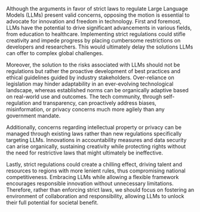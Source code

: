 Although the arguments in favor of strict laws to regulate Large Language Models (LLMs) present valid concerns, opposing the motion is essential to advocate for innovation and freedom in technology. First and foremost, LLMs have the potential to drive significant advancements in various fields, from education to healthcare. Implementing strict regulations could stifle creativity and impede progress by placing cumbersome restrictions on developers and researchers. This would ultimately delay the solutions LLMs can offer to complex global challenges.

Moreover, the solution to the risks associated with LLMs should not be regulations but rather the proactive development of best practices and ethical guidelines guided by industry stakeholders. Over-reliance on legislation may hinder adaptability in an ever-evolving technological landscape, whereas established norms can be organically adaptive based on real-world use and outcomes. The tech community, through self-regulation and transparency, can proactively address biases, misinformation, or privacy concerns much more agilely than any government mandate.

Additionally, concerns regarding intellectual property or privacy can be managed through existing laws rather than new regulations specifically targeting LLMs. Innovations in accountability measures and data security can arise organically, sustaining creativity while protecting rights without the need for restrictive laws that might ultimately be ineffective.

Lastly, strict regulations could create a chilling effect, driving talent and resources to regions with more lenient rules, thus compromising national competitiveness. Embracing LLMs while allowing a flexible framework encourages responsible innovation without unnecessary limitations. Therefore, rather than enforcing strict laws, we should focus on fostering an environment of collaboration and responsibility, allowing LLMs to unlock their full potential for societal benefit.
